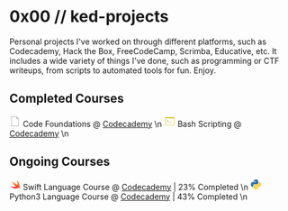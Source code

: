 # 0x00 // ked-projects
Personal projects I've worked on through different platforms, such as Codecademy, Hack the Box, FreeCodeCamp, Scrimba, Educative, etc. It includes a wide variety of things I've done, such as programming or CTF writeups, from scripts to automated tools for fun. Enjoy.


## Completed Courses
<img src="https://github.com/vscode-icons/vscode-icons/blob/master/icons/default_file.svg" width="20" height="20"/> Code Foundations @ [Codecademy](https://www.codecademy.com/learn/paths/code-foundations) \n
<img src="https://github.com/vscode-icons/vscode-icons/blob/master/icons/file_type_shell.svg" width="20" height="20"/> Bash Scripting @ [Codecademy](https://www.codecademy.com/learn/bash-scripting) \n

## Ongoing Courses
<img src="https://github.com/vscode-icons/vscode-icons/blob/master/icons/file_type_swift.svg" width="20" height="20"/> Swift Language Course @ [Codecademy](https://www.codecademy.com/learn/learn-swift) | 23% Completed \n
<img src="https://github.com/vscode-icons/vscode-icons/blob/master/icons/file_type_python.svg" width="20" height="20"/> Python3 Language Course @ [Codecademy](https://www.codecademy.com/learn/learn-python-3) | 43% Completed \n
